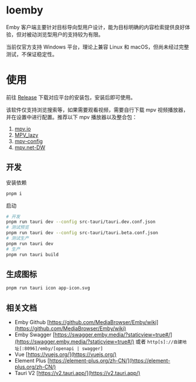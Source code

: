 # loemby

Emby 客户端主要针对目标导向型用户设计，能为目标明确的内容检索提供良好体验，但对被动浏览型用户的支持较为有限。

当前仅官方支持 Windows 平台，理论上兼容 Linux 和 macOS，但尚未经过完整测试，不保证稳定性。

# 使用
前往 [Release](https://github.com/NPCDW/loemby/releases) 下载对应平台的安装包，安装后即可使用。

该软件仅支持浏览搜索等，如果需要观看视频，需要自行下载 mpv 视频播放器，并在设置中进行配置。推荐以下 mpv 播放器以及整合包：
1. [mpv.io](https://mpv.io/installation/)
2. [MPV_lazy](https://github.com/hooke007/MPV_lazy)
3. [mpv-config](https://github.com/dyphire/mpv-config)
4. [mpv.net-DW](https://github.com/diana7127/mpv.net-DW)

## 开发

安装依赖
```bash
pnpm i
```

启动
```bash
# 开发
pnpm run tauri dev --config src-tauri/tauri.dev.conf.json
# 测试预览
pnpm run tauri dev --config src-tauri/tauri.beta.conf.json
# 测试生产
pnpm run tauri dev
# 生产
pnpm run tauri build
```

## 生成图标
```bash
pnpm run tauri icon app-icon.svg
```

## 相关文档
- Emby Github [https://github.com/MediaBrowser/Emby/wiki](https://github.com/MediaBrowser/Emby/wiki)
- Emby Swagger [https://swagger.emby.media/?staticview=true#/](https://swagger.emby.media/?staticview=true#/) 或者 `http[s]://自建地址[:8096]/emby/[openapi | swagger]`
- Vue [https://vuejs.org/](https://vuejs.org/)
- Element Plus [https://element-plus.org/zh-CN/](https://element-plus.org/zh-CN/)
- Tauri V2 [https://v2.tauri.app/](https://v2.tauri.app/)
